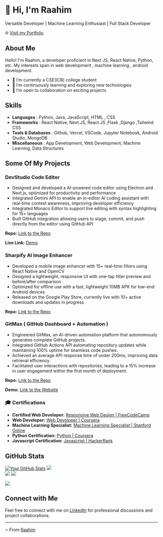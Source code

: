 # 👋 Hi, I'm Raahim

Versatile Developer | Machine Learning Enthusiast | Full Stack Developer

🌐 [Visit my Portfolio](https://raahim-portfolio.vercel.app/)

## About Me

Hello! I'm Raahim, a developer proficient in Next JS, React Native, Python, etc. My interests span in web development , machine learning , android development.

- 🔭 I’m currently a CSE(ICB) college student 
- 🌱 I’m continuously learning and exploring new technologies
- 👯 I’m open to collaboration on exciting projects

## Skills


- **Languages** : Python, Java, JavaScript, HTML , CSS
- **Frameworks** : React Native, Next.JS, React.JS ,Flask ,Django ,Tailwind CSS
- **Tools & Databases** : Github, Vercel, VSCode, Jupyter Notebook, Android Studio, MongoDB
- **Miscellaneous** : App Development, Web Development, Machine Learning, Data Structures



## Some Of My Projects

### DevStudio Code Editor 

- Designed and developed a AI-powered code editor using Electron and Next.js, optimized for productivity and performance
- Integrated Gemini API to enable an in-editor AI coding assistant with real-time context awareness, improving developer efficiency
- Integrated Monaco Editor to support live editing with syntax highlighting for 15+ languages
- Built GitHub integration allowing users to stage, commit, and push directly from the editor using GitHub API


**Repo:** [Link to the Repo](https://github.com/Raahim2/DevStudio)

**Live Link:** [Demo](https://devstudio-ai.vercel.app/)


### Sharpify AI Image Enhancer

- Developed a mobile image enhancer with 15+ real-time filters using React Native and OpenCV
- Designed a lightweight, responsive UI with one-tap filter preview and before/after comparison
- Optimized for offline use with a fast, lightweight 10MB APK for low-end Android devices
- Released on the Google Play Store, currently live with 10+ active downloads and updates in progress

**Repo:** [Link to the Repo](https://github.com/Raahim2/Sharpify)

### GitMax ( GitHub Dashboard + Automation )

- Engineered GitMax, an AI-driven automation platform that autonomously generates complete GitHub projects.
- Integrated GitHub Actions API automating repository updates while maintaining 100% uptime for seamless code pushes.
- Achieved an average API response time of under 200ms, improving data retrieval efficiency.
- Facilitated user interactions with repositories, leading to a 15% increase in user engagement within the first month of deployment.

**Repo:** [Link to the Repo](https://github.com/Raahim2/GitMax)

**Demo:** [Link to the Website](https://gitmax.vercel.app)
  


### 🎓 Certifications

- **Certified Web Developer:** [Responsive Web Design  | FreeCodeCamp ](https://www.freecodecamp.org/certification/fcccf6c7a77-76df-4cc4-a231-3eefe5b90cf8/responsive-web-design)
- **Web Developer:** [Web Devoloper | Coursera ](https://www.coursera.org/account/accomplishments/verify/Q9H7J2S8D3GR)
- **Machine Learning Specialist:** [Machine Learning Specialist | Stanford Online ](https://coursera.org/share/bda974f17b41c59198363d4bd10b4665)
- **Python Certification:** [Python | Coursera ](https://coursera.org/share/9415545eed03d47d25b037781d375e4a)
- **Javascript Certification:** [Javascript | HackerRank ](https://www.hackerrank.com/certificates/86a83c2330d5)



## GitHub Stats

[![Your GitHub Stats](https://github-readme-stats.vercel.app/api?username=Raahim2&icons=true&hide=contribs&theme=dark)](https://github.com/anuraghazra/github-readme-stats)
![](https://github-readme-streak-stats.herokuapp.com/?user=Raahim2&theme=dark&hide_border=false)<br/>
![](https://github-readme-stats.vercel.app/api/top-langs/?username=Raahim2&theme=dark&hide_border=false&include_all_commits=true&count_private=false&layout=compact)
![](https://github-profile-trophy.vercel.app/?username=Raahim2&theme=radical&no-frame=false&no-bg=false&margin-w=4)

[![](https://visitcount.itsvg.in/api?id=Raahim2&icon=2&color=0)](https://visitcount.itsvg.in)
## Connect with Me

Feel free to connect with me on [LinkedIn](https://www.linkedin.com/in/raahim-shaikh-5a186024a) for professional discussions and project collaborations.

---

⭐️ From [Raahim](https://www.linkedin.com/in/raahim-shaikh-5a186024a)
